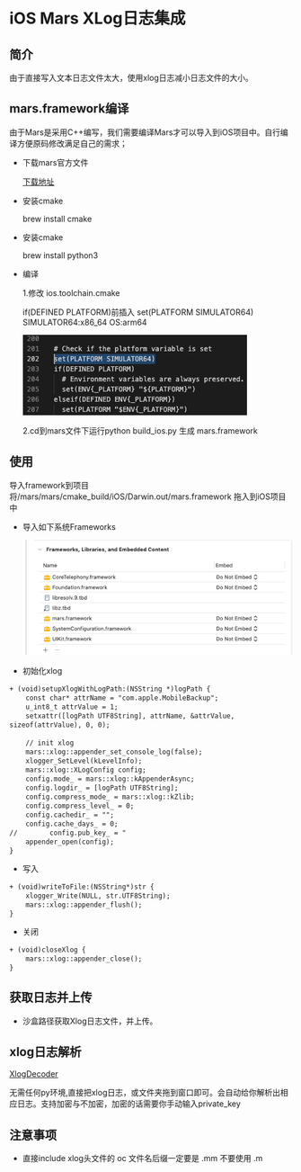 # iOS Mars XLog日志集成

## 简介
  由于直接写入文本日志文件太大，使用xlog日志减小日志文件的大小。

## mars.framework编译
  由于Mars是采用C++编写，我们需要编译Mars才可以导入到iOS项目中。自行编译方便原码修改满足自己的需求；

* 下载mars官方文件

  [下载地址](https://github.com/Tencent/mars)

* 安装cmake

  brew install cmake

* 安装cmake

  brew install python3

* 编译 

  1.修改 ios.toolchain.cmake

  if(DEFINED PLATFORM)前插入 set(PLATFORM SIMULATOR64) SIMULATOR64:x86_64 OS:arm64

   ![修改](pic/2.png) 

  2.cd到mars文件下运行python build_ios.py
  生成 mars.framework


## 使用

导入framework到项目
将/mars/mars/cmake_build/iOS/Darwin.out/mars.framework 拖入到iOS项目中

* 导入如下系统Frameworks


    ![引入依赖库](pic/1.png)

* 初始化xlog

```
+ (void)setupXlogWithLogPath:(NSString *)logPath {
    const char* attrName = "com.apple.MobileBackup";
    u_int8_t attrValue = 1;
    setxattr([logPath UTF8String], attrName, &attrValue, sizeof(attrValue), 0, 0);
    
    // init xlog
    mars::xlog::appender_set_console_log(false);
    xlogger_SetLevel(kLevelInfo);
    mars::xlog::XLogConfig config;
    config.mode_ = mars::xlog::kAppenderAsync;
    config.logdir_ = [logPath UTF8String];
    config.compress_mode_ = mars::xlog::kZlib;
    config.compress_level_ = 0;
    config.cachedir_ = "";
    config.cache_days_ = 0;
//        config.pub_key_ = "
    appender_open(config);
}
```

* 写入
```
+ (void)writeToFile:(NSString*)str {
    xlogger_Write(NULL, str.UTF8String);
    mars::xlog::appender_flush();
}

```

* 关闭

```
+ (void)closeXlog {
    mars::xlog::appender_close();
}
```

## 获取日志并上传

* 沙盒路径获取Xlog日志文件，并上传。

## xlog日志解析

[XlogDecoder](https://github.com/JerryFans/mars_xlog_decoder_gui)

无需任何py环境,直接把xlog日志，或文件夹拖到窗口即可。会自动给你解析出相应日志。支持加密与不加密，加密的话需要你手动输入private_key

## 注意事项
* 直接include xlog头文件的 oc 文件名后缀一定要是 .mm 不要使用 .m





